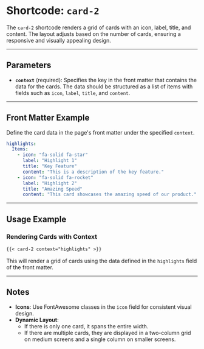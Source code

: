 # Shortcode: `card-2`

The `card-2` shortcode renders a grid of cards with an icon, label, title, and content. The layout adjusts based on the number of cards, ensuring a responsive and visually appealing design.

---

## Parameters

- **`context`** (required): Specifies the key in the front matter that contains the data for the cards. The data should be structured as a list of items with fields such as `icon`, `label`, `title`, and `content`.

---

## Front Matter Example

Define the card data in the page's front matter under the specified `context`.

```yaml
highlights:
  Items:
    - icon: "fa-solid fa-star"
      label: "Highlight 1"
      title: "Key Feature"
      content: "This is a description of the key feature."
    - icon: "fa-solid fa-rocket"
      label: "Highlight 2"
      title: "Amazing Speed"
      content: "This card showcases the amazing speed of our product."
```

---

## Usage Example

### Rendering Cards with Context

```markdown
{{< card-2 context="highlights" >}}
```

This will render a grid of cards using the data defined in the `highlights` field of the front matter.

---

## Notes

- **Icons**: Use FontAwesome classes in the `icon` field for consistent visual design.
- **Dynamic Layout**:
    - If there is only one card, it spans the entire width.
    - If there are multiple cards, they are displayed in a two-column grid on medium screens and a single column on smaller screens.

